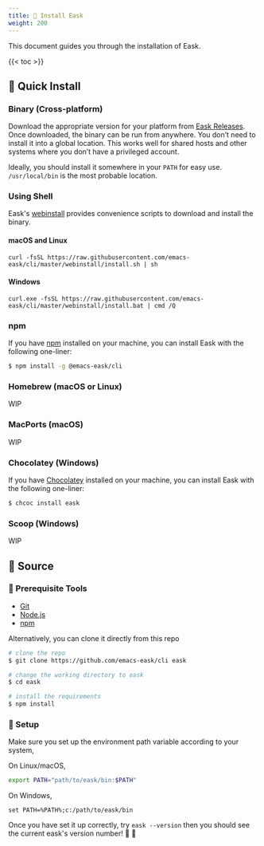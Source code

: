 ```yaml
---
title: 💾 Install Eask
weight: 200
---
```


This document guides you through the installation of Eask.

{{< toc >}}

## 💾 Quick Install

### Binary (Cross-platform)

Download the appropriate version for your platform from [Eask Releases](https://github.com/emacs-eask/cli/releases).
Once downloaded, the binary can be run from anywhere. You don’t need to install
it into a global location. This works well for shared hosts and other systems
where you don’t have a privileged account.

Ideally, you should install it somewhere in your `PATH` for easy use. `/usr/local/bin`
is the most probable location.

### Using Shell

Eask's [webinstall](https://github.com/emacs-eask/cli/tree/master/webinstall) 
provides convenience scripts to download and install the binary.

#### macOS and Linux

```
curl -fsSL https://raw.githubusercontent.com/emacs-eask/cli/master/webinstall/install.sh | sh
```

#### Windows

```
curl.exe -fsSL https://raw.githubusercontent.com/emacs-eask/cli/master/webinstall/install.bat | cmd /Q
```

### npm

If you have [npm](https://www.npmjs.com/) installed on your machine, you can
install Eask with the following one-liner:

```sh
$ npm install -g @emacs-eask/cli
```

### Homebrew (macOS or Linux)

WIP

### MacPorts (macOS)

WIP

### Chocolatey (Windows)

If you have [Chocolatey](https://chocolatey.org/) installed on your machine, you can
install Eask with the following one-liner:

```sh
$ chcoc install eask
```

### Scoop (Windows)

WIP

## 💾 Source

### 🚩 Prerequisite Tools

* [Git](https://git-scm.com/)
* [Node.js](https://nodejs.org/en/)
* [npm](https://www.npmjs.com/)

Alternatively, you can clone it directly from this repo

```sh
# clone the repo
$ git clone https://github.com/emacs-eask/cli eask

# change the working directory to eask
$ cd eask

# install the requirements
$ npm install
```

### 🏡 Setup

Make sure you set up the environment path variable according to your system,

On Linux/macOS,

```sh
export PATH="path/to/eask/bin:$PATH"
```

On Windows,

```batch
set PATH=%PATH%;c:/path/to/eask/bin
```

Once you have set it up correctly, try `eask --version` then you should see 
the current eask's version number! 🎉 🎊
